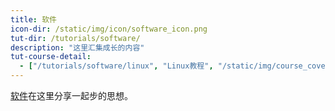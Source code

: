 ```yaml
---
title: 软件
icon-dir: /static/img/icon/software_icon.png
tut-dir: /tutorials/software/
description: "这里汇集成长的内容"
tut-course-detail:
  - ["/tutorials/software/linux", "Linux教程", "/static/img/course_cover-small/linux.jpg"]
---
```



<a href="{{page.tut-dir}}">软件</a>在这里分享一起步的思想。 

